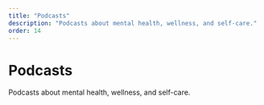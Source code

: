 ```yaml
---
title: "Podcasts"
description: "Podcasts about mental health, wellness, and self-care."
order: 14
---
```


# Podcasts

Podcasts about mental health, wellness, and self-care.